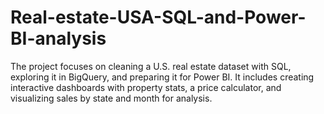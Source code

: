 # Real-estate-USA-SQL-and-Power-BI-analysis
 The project focuses on cleaning a U.S. real estate dataset with SQL, exploring it in BigQuery, and preparing it for Power BI. It includes creating interactive dashboards with property stats, a price calculator, and visualizing sales by state and month for analysis.
